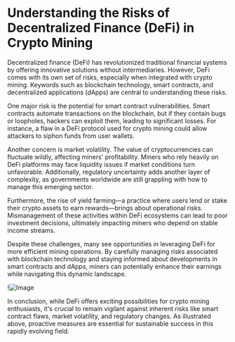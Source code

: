 # Understanding the Risks of Decentralized Finance (DeFi) in Crypto Mining

Decentralized finance (DeFi) has revolutionized traditional financial systems by offering innovative solutions without intermediaries. However, DeFi comes with its own set of risks, especially when integrated with crypto mining. Keywords such as blockchain technology, smart contracts, and decentralized applications (dApps) are central to understanding these risks.

One major risk is the potential for smart contract vulnerabilities. Smart contracts automate transactions on the blockchain, but if they contain bugs or loopholes, hackers can exploit them, leading to significant losses. For instance, a flaw in a DeFi protocol used for crypto mining could allow attackers to siphon funds from user wallets.

Another concern is market volatility. The value of cryptocurrencies can fluctuate wildly, affecting miners' profitability. Miners who rely heavily on DeFi platforms may face liquidity issues if market conditions turn unfavorable. Additionally, regulatory uncertainty adds another layer of complexity, as governments worldwide are still grappling with how to manage this emerging sector.

Furthermore, the rise of yield farming—a practice where users lend or stake their crypto assets to earn rewards—brings about operational risks. Mismanagement of these activities within DeFi ecosystems can lead to poor investment decisions, ultimately impacting miners who depend on stable income streams.

Despite these challenges, many see opportunities in leveraging DeFi for more efficient mining operations. By carefully managing risks associated with blockchain technology and staying informed about developments in smart contracts and dApps, miners can potentially enhance their earnings while navigating this dynamic landscape.

!![Image](https://github.com/user-attachments/assets/3be06921-4469-491d-bd37-5f14c53422b7)

In conclusion, while DeFi offers exciting possibilities for crypto mining enthusiasts, it's crucial to remain vigilant against inherent risks like smart contract flaws, market volatility, and regulatory changes. As illustrated above, proactive measures are essential for sustainable success in this rapidly evolving field.